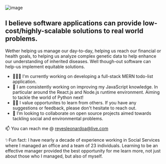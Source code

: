 ![image](https://github.com/Leonardo-Reyes-Munoz/Leonardo-Reyes-Munoz/assets/112450932/4bdee06c-9d0e-4861-b8c8-6378cf1c6459)

## I believe software applications can provide low-cost/highly-scalable solutions to real world problems. 

Wether helping us manage our day-to-day, helping us reach our financial or health goals, to helping us analyze complex genetic data to help enhance our understanding of inherited diseases. Well though-out software can help-us implement equitable solutions. 

+ 🧑🏾‍💻 I'm currently working on developing a full-stack MERN todo-list application. 
+ 🌱 I am consistently working on improving my JavaScript knowledge. In particular around the React.js and Node.js runtime environment. Aiming to tackle the world of Python next!
+ 🧑‍🏫 I value opportunites to learn from others. If you have any suggestions or feedback, please don't hesitate to reach out. 
+ 👯 I’m looking to collaborate on open source projects aimed towards tackling social and environmental problems. 

📫 You can reach me @ reyesleonardoa@live.com

✨Fun fact: I have nearly a decade of experience working in Social Services where I managed an office and a team of 23 individuals. Learning to be an effective manager provided the best opportunity for me learn more, not just about those who I managed, but also of myself. 

